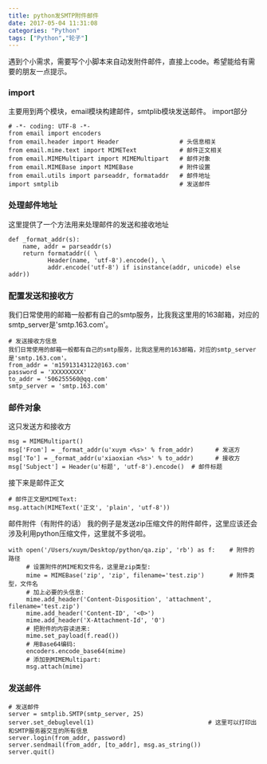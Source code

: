 ```yaml
---
title: python发SMTP附件邮件
date: 2017-05-04 11:31:08
categories: "Python"
tags: ["Python","轮子"]
---
```


遇到个小需求，需要写个小脚本来自动发附件邮件，直接上code。希望能给有需要的朋友一点提示。

### import
主要用到两个模块，email模块构建邮件，smtplib模块发送邮件。
import部分
<!--more-->
```
# -*- coding: UTF-8 -*-
from email import encoders
from email.header import Header                 # 头信息相关
from email.mime.text import MIMEText            # 邮件正文相关
from email.MIMEMultipart import MIMEMultipart   # 邮件对象
from email.MIMEBase import MIMEBase             # 附件设置
from email.utils import parseaddr, formataddr   # 邮件地址
import smtplib                                  # 发送邮件
```

### 处理邮件地址
这里提供了一个方法用来处理邮件的发送和接收地址
```
def _format_addr(s):
    name, addr = parseaddr(s)
    return formataddr(( \
           Header(name, 'utf-8').encode(), \
           addr.encode('utf-8') if isinstance(addr, unicode) else addr))                       
```

### 配置发送和接收方
我们日常使用的邮箱一般都有自己的smtp服务，比我我这里用的163邮箱，对应的smtp_server是'smtp.163.com'。
```
# 发送接收方信息
我们日常使用的邮箱一般都有自己的smtp服务，比我这里用的163邮箱，对应的smtp_server是'smtp.163.com'。
from_addr = 'm15913143122@163.com'
password = 'XXXXXXXXX'
to_addr = '506255560@qq.com'
smtp_server = 'smtp.163.com'                       
```

### 邮件对象
这只发送方和接收方
```
msg = MIMEMultipart()
msg['From'] = _format_addr(u'xuym <%s>' % from_addr)      # 发送方
msg['To'] = _format_addr(u'xiaoxian <%s>' % to_addr)      # 接收方
msg['Subject'] = Header(u'标题', 'utf-8').encode()  # 邮件标题                    
```
接下来是邮件正文
```
# 邮件正文是MIMEText:
msg.attach(MIMEText('正文', 'plain', 'utf-8'))
```
邮件附件（有附件的话）
我的例子是发送zip压缩文件的附件邮件，这里应该还会涉及利用python压缩文件，这里就不多说啦。
```
with open('/Users/xuym/Desktop/python/qa.zip', 'rb') as f:    # 附件的路径
     # 设置附件的MIME和文件名，这里是zip类型:
     mime = MIMEBase('zip', 'zip', filename='test.zip')       # 附件类型，文件名
     # 加上必要的头信息:
     mime.add_header('Content-Disposition', 'attachment', filename='test.zip')
     mime.add_header('Content-ID', '<0>')
     mime.add_header('X-Attachment-Id', '0')
     # 把附件的内容读进来:
     mime.set_payload(f.read())
     # 用Base64编码:
     encoders.encode_base64(mime)
     # 添加到MIMEMultipart:
     msg.attach(mime)
```

### 发送邮件
```
# 发送邮件
server = smtplib.SMTP(smtp_server, 25)
server.set_debuglevel(1)                                # 这里可以打印出和SMTP服务器交互的所有信息
server.login(from_addr, password)
server.sendmail(from_addr, [to_addr], msg.as_string())
server.quit()
```

